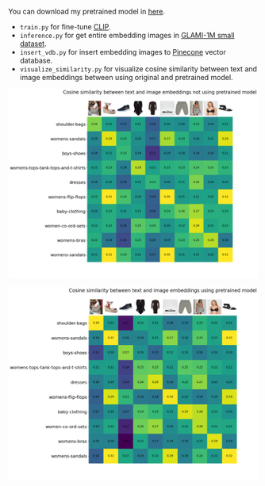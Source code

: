 You can download my pretrained model in [here](https://drive.google.com/file/d/1dmqfp-yb8EhzwSjI9pZi6ZAeKjngdtaT/view?usp=sharing).

+ `train.py` for fine-tune [CLIP](https://arxiv.org/abs/2103.00020).
+ `inference.py` for get entire embedding images in [GLAMI-1M small dataset](https://huggingface.co/datasets/glami/glami-1m/resolve/main/GLAMI-1M-dataset--test-only.zip).
+ `insert_vdb.py` for insert embedding images to [Pinecone](https://www.pinecone.io/) vector database.
+ `visualize_similarity.py` for visualize cosine similarity between text and image embeddings between using original and pretrained model.

![Cosine similarity betweet text and image embeddings not using pretrained model](./text_image_similarity/not_using_pretrained_model.png)

![Cosine similarity between text and image embeddings using pretrained model](./text_image_similarity/using_pretrained_model.png)
